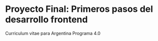 # Proyecto Final: Primeros pasos del desarrollo frontend
Curriculum vitae para Argentina Programa 4.0